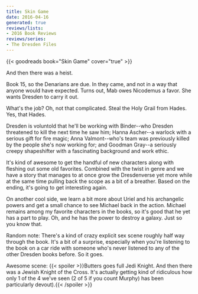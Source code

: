```yaml
---
title: Skin Game
date: 2016-04-16
generated: true
reviews/lists:
- 2016 Book Reviews
reviews/series:
- The Dresden Files
---
```

{{< goodreads book="Skin Game" cover="true" >}}

And then there was a heist.  

Book 15, so the Denarians are due. In they came, and not in a way that anyone would have expected. Turns out, Mab owes Nicodemus a favor. She wants Dresden to carry it out.  

<!--more-->

What's the job? Oh, not that complicated. Steal the Holy Grail from Hades. Yes, that Hades.  

Dresden is voluntold that he'll be working with Binder--who Dresden threatened to kill the next time he saw him; Hanna Ascher--a warlock with a serious gift for fire magic; Anna Valmont--who's team was previously killed by the people she's now working for; and Goodman Gray--a seriously creepy shapeshifter with a fascinating background and work ethic.  

It's kind of awesome to get the handful of new characters along with fleshing out some old favorites. Combined with the twist in genre and we have a story that manages to at once grow the Dresdenverse yet more while at the same time pulling back the scope as a bit of a breather. Based on the ending, it's going to get interesting again.  

On another cool side, we learn a bit more about Uriel and his archangelic powers and get a small chance to see Michael back in the action. Michael remains among my favorite characters in the books, so it's good that he yet has a part to play. Oh, and he has the power to destroy a galaxy. Just so you know that.  

Random note: There's a kind of crazy explicit sex scene roughly half way through the book. It's a bit of a surprise, especially when you're listening to the book on a car ride with someone who's never listened to any of the other Dresden books before. So it goes.  

Awesome scene:  {{< spoiler >}}Butters goes full Jedi Knight. And then there was a Jewish Knight of the Cross. It's actually getting kind of ridiculous how only 1 of the 4 we've seen (2 of 5 if you count Murphy) has been particularly devout).{{< /spoiler >}}


